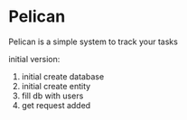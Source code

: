 # Pelican
Pelican is a simple system to track your tasks

initial version:
1. initial create database
2. initial create entity
3. fill db with users
4. get request added
